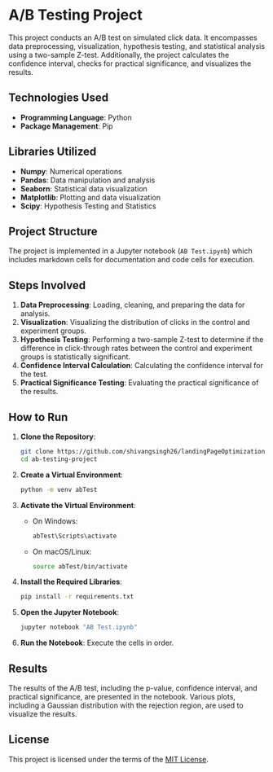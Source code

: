 # A/B Testing Project

This project conducts an A/B test on simulated click data. It encompasses data preprocessing, visualization, hypothesis testing, and statistical analysis using a two-sample Z-test. Additionally, the project calculates the confidence interval, checks for practical significance, and visualizes the results.

## Technologies Used
- **Programming Language**: Python
- **Package Management**: Pip

## Libraries Utilized
- **Numpy**: Numerical operations
- **Pandas**: Data manipulation and analysis
- **Seaborn**: Statistical data visualization
- **Matplotlib**: Plotting and data visualization
- **Scipy**: Hypothesis Testing and Statistics

## Project Structure
The project is implemented in a Jupyter notebook (`AB Test.ipynb`) which includes markdown cells for documentation and code cells for execution.

## Steps Involved
1. **Data Preprocessing**: Loading, cleaning, and preparing the data for analysis.
2. **Visualization**: Visualizing the distribution of clicks in the control and experiment groups.
3. **Hypothesis Testing**: Performing a two-sample Z-test to determine if the difference in click-through rates between the control and experiment groups is statistically significant.
4. **Confidence Interval Calculation**: Calculating the confidence interval for the test.
5. **Practical Significance Testing**: Evaluating the practical significance of the results.

## How to Run
1. **Clone the Repository**:
    ```sh
    git clone https://github.com/shivangsingh26/landingPageOptimization.git
    cd ab-testing-project
    ```

2. **Create a Virtual Environment**:
    ```sh
    python -m venv abTest
    ```

3. **Activate the Virtual Environment**:
    - On Windows:
        ```sh
        abTest\Scripts\activate
        ```
    - On macOS/Linux:
        ```sh
        source abTest/bin/activate
        ```

4. **Install the Required Libraries**:
    ```sh
    pip install -r requirements.txt
    ```

5. **Open the Jupyter Notebook**:
    ```sh
    jupyter notebook "AB Test.ipynb"
    ```

6. **Run the Notebook**: Execute the cells in order.

## Results
The results of the A/B test, including the p-value, confidence interval, and practical significance, are presented in the notebook. Various plots, including a Gaussian distribution with the rejection region, are used to visualize the results.

## License
This project is licensed under the terms of the [MIT License](https://opensource.org/licenses/MIT).

